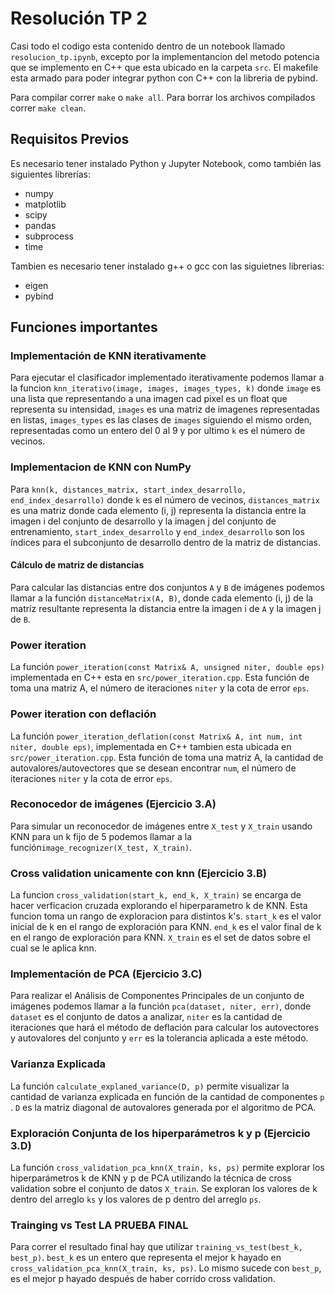 # Resolución TP 2
Casi todo el codigo esta contenido dentro de un notebook llamado `resolucion_tp.ipynb`, excepto por la implementancion del metodo potencia que se implemento en C++ que esta ubicado en la carpeta `src`. El makefile esta armado para poder integrar python con C++ con la libreria de pybind.

Para compilar correr `make` o `make all`. Para borrar los archivos compilados correr `make clean`.

## Requisitos Previos

Es necesario tener instalado Python y Jupyter Notebook, como también las siguientes librerías:

- numpy
- matplotlib
- scipy
- pandas
- subprocess
- time

Tambien es necesario tener instalado g++ o gcc con las siguietnes librerias:

- eigen
- pybind

## Funciones importantes
### Implementación de KNN iterativamente
Para ejecutar el clasificador implementado iterativamente podemos llamar a la funcion `knn_iterativo(image, images, images_types, k)` donde `image` es una lista que representando a una imagen cad pixel es un float que representa su intensidad, `images` es una matriz de imagenes representadas en listas, `images_types` es las clases de `images` siguiendo el mismo orden, representadas como un entero del 0 al 9 y por ultimo `k` es el número de vecinos. 

### Implementacion de KNN con NumPy
Para `knn(k, distances_matrix, start_index_desarrollo, end_index_desarrollo)` donde `k` es el número de vecinos, `distances_matrix` es una matriz donde cada elemento (i, j) representa la distancia entre la imagen i del conjunto de desarrollo y la imagen j del conjunto de entrenamiento, `start_index_desarrollo` y `end_index_desarrollo` son los índices para el subconjunto de desarrollo dentro de la matriz de distancias. 

#### Cálculo de matriz de distancias 
Para calcular las distancias entre dos conjuntos `A` y `B` de imágenes podemos llamar a la función `distanceMatrix(A, B)`, donde cada elemento (i, j) de la matriz resultante representa la distancia entre la imagen i de `A` y la imagen j de `B`.


### Power iteration
La función `power_iteration(const Matrix& A, unsigned niter, double eps)` implementada en C++ esta en `src/power_iteration.cpp`. Esta función de toma una matriz A, el número de iteraciones `niter` y la cota de error `eps`. 


### Power iteration con deflación
La función `power_iteration_deflation(const Matrix& A, int num, int niter, double eps)`, implementada en C++ tambien esta ubicada en `src/power_iteration.cpp`. Esta función de toma una matriz A, la cantidad de autovalores/autovectores que se desean encontrar `num`, el número de iteraciones `niter` y la cota de error `eps`. 


### Reconocedor de imágenes (Ejercicio 3.A)
Para simular un reconocedor de imágenes entre `X_test` y `X_train` usando KNN para un k fijo de 5 podemos llamar a la función`image_recognizer(X_test, X_train)`.

### Cross validation unicamente con knn (Ejercicio 3.B)
La funcion `cross_validation(start_k, end_k, X_train)` se encarga de hacer verficacion cruzada explorando el hiperparametro k de KNN. Esta funcion toma un rango de exploracion para distintos k's. `start_k` es el valor inicial de k en el rango de exploración para KNN. `end_k` es el valor final de k en el rango de exploración para KNN. `X_train` es el set de datos sobre el cual se le aplica knn.

### Implementación de PCA (Ejercicio 3.C)
Para realizar el Análisis de Componentes Principales de un conjunto de imágenes podemos llamar a la función `pca(dataset, niter, err)`, donde `dataset` es el conjunto de datos a analizar, `niter` es la cantidad de iteraciones que hará el método de deflación para calcular los autovectores y autovalores del conjunto y `err` es la tolerancia aplicada a este método.

### Varianza Explicada
La función `calculate_explaned_variance(D, p)` permite visualizar la cantidad de varianza explicada en función de la cantidad de componentes `p` . `D` es la matriz diagonal de autovalores generada por el algoritmo de PCA.


### Exploración Conjunta de los hiperparámetros k y p  (Ejercicio 3.D)
La función `cross_validation_pca_knn(X_train, ks, ps)` permite explorar los hiperparámetros k de KNN y p de PCA utilizando la técnica de cross validation sobre el conjunto de datos `X_train`. Se exploran los valores de k dentro del arreglo `ks` y los valores de p dentro del arreglo `ps`.

### Trainging vs Test LA PRUEBA FINAL
Para correr el resultado final hay que utilizar `training_vs_test(best_k, best_p)`. `best_k` es un entero que representa el mejor k hayado en `cross_validation_pca_knn(X_train, ks, ps)`. Lo mismo sucede con `best_p`, es el mejor p hayado después de haber corrido cross validation.

